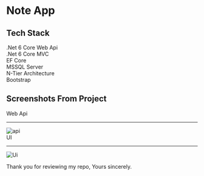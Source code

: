 # Note App

## Tech Stack

.Net 6 Core Web Api <br>
.Net 6 Core MVC <br>
EF Core <br>
MSSQL Server <br>
N-Tier Architecture <br>
Bootstrap

## Screenshots From Project

Web Api <hr>
![api](https://user-images.githubusercontent.com/61347219/218860573-2aae09c0-3d51-4c89-b2f0-ff64de6f7165.png)
<br>
UI <hr>
![Ui](https://user-images.githubusercontent.com/61347219/218860607-728371f9-d733-44b5-960a-7df7463c4e6e.png)

Thank you for reviewing my repo,
Yours sincerely.
